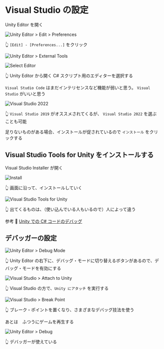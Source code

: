 # Visual Studio の設定

Unity Editor を開く  

![Unity Editor > Edit > Preferences](./img/202305__rpgmu__12-0030--edit-preferences-o1o0.png)  

👆 `[Edit] - [Preferences...]` をクリック  

![Unity Editor > External Tools](./img/202305__rpgmu__10-2258--ExternalTools-o2o0.png)  

![Select Editor](./img/202305__rpgmu__12-0035--select-editor-o2o0.png)  

👆 Unity Editor から開く C# スクリプト用のエディターを選択する  

`Visual Studio Code` はまだインテリセンスなど機能が弱いと思う。 `Visual Studio` がいいと思う  

![Visual Studio 2022](./img/202305__rpgmu__12-0040--visual-studio-2022-o1o0.png)  

👆 `Visual Studio 2019` がオススメされてくるが、 `Visual Studio 2022` を選ぶことも可能  

足りないものがある場合、インストールが促されているので `インストール` をクリックする  

## Visual Studio Tools for Unity をインストールする

Visual Studio Installer が開く  

![Install](./img/202305__rpgmu__12-0044--visual-studio-installer-o2o0.png)  

👆 画面に沿って、インストールしていく  

![Visual Studio Tools for Unity](./img/202305__rpgmu__10-2248--VSInstaller-o1o0.png)  

👆 出てくるものは、（使い込んでいる人もいるので）人によって違う  

参考 📖 [Unity での C# コードのデバッグ](https://docs.unity3d.com/ja/2020.3/Manual/ManagedCodeDebugging.html)  

## デバッガーの設定

![Unity Editor > Debug Mode](./img/202305__rpgmu__10-2306--DebugMode-o2o0.png)  

👆 Unity Editor の右下に、デバッグ・モードに切り替えるボタンがあるので、デバッグ・モードを有効にする  

![Visual Studio > Attach to Unity](./img/202305__rpgmu__10-2318--AttachToUnity-o2o0.png)  

👆 Visual Studio の方で、`Unity にアタッチ` を実行する  

![Visual Studio > Break Point](./img/202305__rpgmu__10-2322--BreakPoint-o2o0.png)  

👆 ブレーク・ポイントを置くなり、さまざまなデバッグ技法を使う  

あとは　ふつうにゲームを再生する  

![Unity Editor > Debug](./img/202305__rpgmu__10-2328--Debug-o2o0.png)  

👆 デバッガーが使えている  
